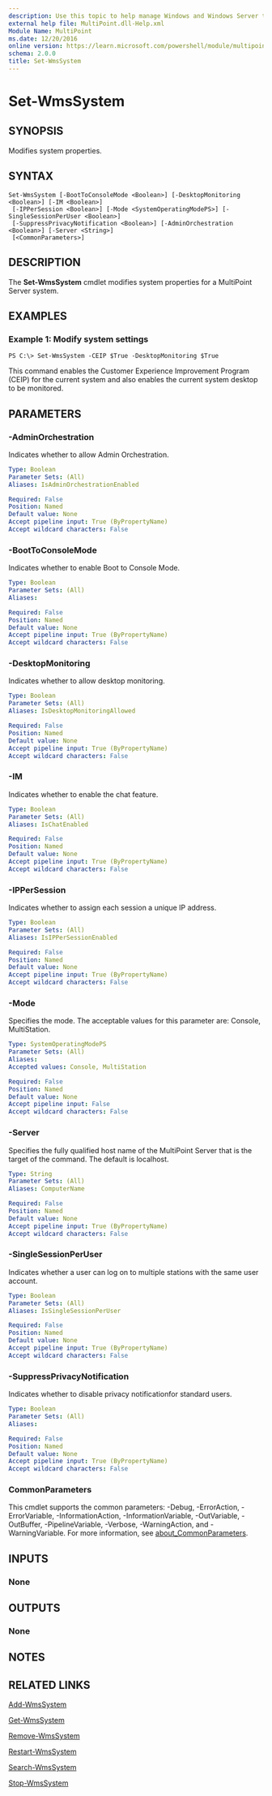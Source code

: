 ```yaml
---
description: Use this topic to help manage Windows and Windows Server technologies with Windows PowerShell.
external help file: MultiPoint.dll-Help.xml
Module Name: MultiPoint
ms.date: 12/20/2016
online version: https://learn.microsoft.com/powershell/module/multipoint/set-wmssystem?view=windowsserver2019-ps&wt.mc_id=ps-gethelp
schema: 2.0.0
title: Set-WmsSystem
---
```


# Set-WmsSystem

## SYNOPSIS
Modifies system properties.

## SYNTAX

```
Set-WmsSystem [-BootToConsoleMode <Boolean>] [-DesktopMonitoring <Boolean>] [-IM <Boolean>]
 [-IPPerSession <Boolean>] [-Mode <SystemOperatingModePS>] [-SingleSessionPerUser <Boolean>]
 [-SuppressPrivacyNotification <Boolean>] [-AdminOrchestration <Boolean>] [-Server <String>]
 [<CommonParameters>]
```

## DESCRIPTION
The **Set-WmsSystem** cmdlet modifies system properties for a MultiPoint Server system.

## EXAMPLES

### Example 1: Modify system settings
```
PS C:\> Set-WmsSystem -CEIP $True -DesktopMonitoring $True
```

This command enables the Customer Experience Improvement Program (CEIP) for the current system and also enables the current system desktop to be monitored.

## PARAMETERS

### -AdminOrchestration
Indicates whether to allow Admin Orchestration.

```yaml
Type: Boolean
Parameter Sets: (All)
Aliases: IsAdminOrchestrationEnabled

Required: False
Position: Named
Default value: None
Accept pipeline input: True (ByPropertyName)
Accept wildcard characters: False
```

### -BootToConsoleMode
Indicates whether to enable Boot to Console Mode.

```yaml
Type: Boolean
Parameter Sets: (All)
Aliases: 

Required: False
Position: Named
Default value: None
Accept pipeline input: True (ByPropertyName)
Accept wildcard characters: False
```

### -DesktopMonitoring
Indicates whether to allow desktop monitoring.

```yaml
Type: Boolean
Parameter Sets: (All)
Aliases: IsDesktopMonitoringAllowed

Required: False
Position: Named
Default value: None
Accept pipeline input: True (ByPropertyName)
Accept wildcard characters: False
```

### -IM
Indicates whether to enable the chat feature.

```yaml
Type: Boolean
Parameter Sets: (All)
Aliases: IsChatEnabled

Required: False
Position: Named
Default value: None
Accept pipeline input: True (ByPropertyName)
Accept wildcard characters: False
```

### -IPPerSession
Indicates whether to assign each session a unique IP address.

```yaml
Type: Boolean
Parameter Sets: (All)
Aliases: IsIPPerSessionEnabled

Required: False
Position: Named
Default value: None
Accept pipeline input: True (ByPropertyName)
Accept wildcard characters: False
```

### -Mode
Specifies the mode.
The acceptable values for this parameter are: Console, MultiStation.

```yaml
Type: SystemOperatingModePS
Parameter Sets: (All)
Aliases: 
Accepted values: Console, MultiStation

Required: False
Position: Named
Default value: None
Accept pipeline input: False
Accept wildcard characters: False
```

### -Server
Specifies the fully qualified host name of the MultiPoint Server that is the target of the command.
The default is localhost.

```yaml
Type: String
Parameter Sets: (All)
Aliases: ComputerName

Required: False
Position: Named
Default value: None
Accept pipeline input: True (ByPropertyName)
Accept wildcard characters: False
```

### -SingleSessionPerUser
Indicates whether a user can log on to multiple stations with the same user account.

```yaml
Type: Boolean
Parameter Sets: (All)
Aliases: IsSingleSessionPerUser

Required: False
Position: Named
Default value: None
Accept pipeline input: True (ByPropertyName)
Accept wildcard characters: False
```

### -SuppressPrivacyNotification
Indicates whether to disable privacy notificationfor standard users.

```yaml
Type: Boolean
Parameter Sets: (All)
Aliases: 

Required: False
Position: Named
Default value: None
Accept pipeline input: True (ByPropertyName)
Accept wildcard characters: False
```

### CommonParameters
This cmdlet supports the common parameters: -Debug, -ErrorAction, -ErrorVariable, -InformationAction, -InformationVariable, -OutVariable, -OutBuffer, -PipelineVariable, -Verbose, -WarningAction, and -WarningVariable. For more information, see [about_CommonParameters](https://go.microsoft.com/fwlink/?LinkID=113216).

## INPUTS

### None

## OUTPUTS

### None

## NOTES

## RELATED LINKS

[Add-WmsSystem](./Add-WmsSystem.md)

[Get-WmsSystem](./Get-WmsSystem.md)

[Remove-WmsSystem](./Remove-WmsSystem.md)

[Restart-WmsSystem](./Restart-WmsSystem.md)

[Search-WmsSystem](./Search-WmsSystem.md)

[Stop-WmsSystem](./Stop-WmsSystem.md)

